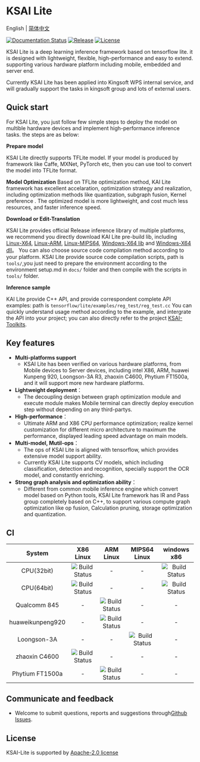 #  KSAI Lite

English | [简体中文](README.md)

 [![Documentation Status](https://img.shields.io/badge/中文文档-最新-brightgreen.svg)](https://KAI-lite.readthedocs.io/zh/develop/)  [![Release](https://img.shields.io/github/release/KAIKAI/KAI-Lite.svg)](https://github.com/KAIKAI/KAI-Lite/releases)  [![License](https://img.shields.io/badge/license-Apache%202-blue.svg)](LICENSE)

KSAI Lite is a deep learning inference framework based on tensorflow lite. it is designed with lightweight, flexible, high-performance and easy to extend. supporting various hardware platform including mobile, embedded and server end.

Currently KSAI Lite has been applied into Kingsoft WPS internal service, and will gradually support the 
tasks in kingsoft group and lots of external users.

## Quick start

For KSAI Lite, you just follow few simple steps to deploy the model on multible hardware devices and implement high-performance inference tasks. the steps are as below:

**Prepare model** 

KSAI Lite directly supports TFLite model. If your model is produced by framework like Caffe, MXNet, PyTorch etc, then you can 
use tool to convert the model into TFLite format.

**Model Optimization**
Based on TFLite optimization method, KAI Lite framework has excellent accelaration, optimization strategy and realization, including optimization methods like quantization, subgraph fusion, Kernel preference . The optimized
model is more lightweight, and cost much less resources, and faster inference speed.

**Download or Edit-Translation** 

KSAI Lite provides official Release inference library of multiple platforms, we recommend you directly download  KAI Lite pre-build lib, including [Linux-X64](https://sdk.ai.wpscdn.cn/KSAI/KSAI-Lite/pre-build/linux/X64/libtensorflow-lite.so), [Linux-ARM](https://sdk.ai.wpscdn.cn/KSAI/KSAI-Lite/pre-build/linux/ARM/libtensorflow-lite.so), [Linux-MIPS64](https://sdk.ai.wpscdn.cn/KSAI/KSAI-Lite/pre-build/linux/MIPS64/libtensorflow-lite.so), [Windows-X64 lib](https://sdk.ai.wpscdn.cn/KSAI/KSAI-Lite/pre-build/windows/tensorflow-lite.lib) and [Windows-X64 dll](https://sdk.ai.wpscdn.cn/KSAI/KSAI-Lite/pre-build/windows/tensorflow-lite.dll)。
You can also choose source code compilation method according to your platform. KSAI Lite provide  source code compilation scripts, path is `tools/`,you just need to prepare the environment according to the environment setup.md in `docs/` folder and then compile with the scripts in `tools/` folder.

**Inference sample**

KAI Lite provide C++ API, and provide correspondent complete API examples: path is `tensorflow/lite/examples/reg_test/reg_test.cc`
You can quickly understand usage method according to the example, and intergrate the API into your project; you can also directly refer to the project [KSAI-Toolkits](https://github.com/kingsoft-wps/KSAI-Toolkits).

## Key features

- **Multi-platforms support** 
	- KSAI Lite has been verified on various hardware platforms, from Mobile devices to Server devices, including intel X86, ARM, huawei Kunpeng 920, Loongson-3A R3, zhaoxin C4600, Phytium FT1500a, and it will support more new hardware platforms.
- **Lightweight deployment**：
  -  The decoupling design between graph optimization module and execute module makes Mobile terminal can directly deploy execution step without depending on any third-partys.
- **High-performance**：
	- Ultimate ARM and X86 CPU performance optimization; realize kernel customization for different micro architecture to maximum the performance, displayed leading speed advantage on main models.
- **Multi-model, Mutil-ops**：
  - The ops of KSAI Lite is aligned with tensorflow, which provides extensive model support ability.
  - Currently KSAI Lite supports CV models, which including classification, detection and recognition, specially support the OCR model, and constantly enriching. 
- **Strong graph analysis and optimization ability**：
	- Different from common mobile inference engine which convert model based on Python tools, KSAI Lite framework has IR and Pass group completely based on C++, to support various 
	  compute graph optimization like op fusion, Calculation pruning, storage optimization and quantization.
##  CI

| System | X86 Linux | ARM Linux | MIPS64 Linux| windows x86|
|:-:|:-:|:-:|:-:|:-:|
| CPU(32bit) | ![Build Status](https://img.shields.io/badge/build-passing-brightgreen.svg) | - | - | ![Build Status](https://img.shields.io/badge/build-passing-brightgreen.svg)
| CPU(64bit) | ![Build Status](https://img.shields.io/badge/build-passing-brightgreen.svg) | - | - | ![Build Status](https://img.shields.io/badge/build-passing-brightgreen.svg)
| Qualcomm 845 | - | ![Build Status](https://img.shields.io/badge/build-passing-brightgreen.svg) | - | - |
| huaweikunpeng920 | - | ![Build Status](https://img.shields.io/badge/build-passing-brightgreen.svg) | - | - |
| Loongson-3A | - | - | ![Build Status](https://img.shields.io/badge/build-passing-brightgreen.svg) | - |
| zhaoxin C4600 | ![Build Status](https://img.shields.io/badge/build-passing-brightgreen.svg) | - | - | - |
| Phytium FT1500a | - | ![Build Status](https://img.shields.io/badge/build-passing-brightgreen.svg) | - | - |

##  Communicate and feedback 
* Welcome to submit questions, reports and suggestions through[Github Issues](https://github.com/kingsoft-wps/KSAI-Lite/issues).

## License
KSAI-Lite is supported by [Apache-2.0 license](LICENSE)

